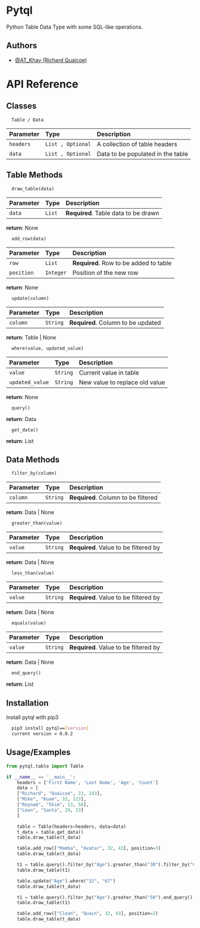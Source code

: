
# Pytql

Python Table Data Type with some SQL-like operations.


## Authors

- [@AT_Khay (Richard Quaicoe)](https://github.com/Attakay78/)


# API Reference

## Classes

```Class
  Table / Data
```

| Parameter | Type     | Description                |
| :-------- | :------- | :------------------------- |
| `headers` | `List , Optional` | A collection of table headers | 
| `data` | `List , Optional` | Data to be populated in the table |


## Table Methods

```method
  draw_table(data)
```

| Parameter | Type     | Description                       |
| :-------- | :------- | :-------------------------------- |
| `data`    | `List` | **Required**. Table data to be drawn |

**return**:  None


```method
  add_row(data)
```

| Parameter | Type     | Description                       |
| :-------- | :------- | :-------------------------------- |
| `row`    | `List` | **Required**. Row to be added to table | 
| `position`    | `Integer` | Position of the new row |

**return**:  None

```method
  update(column)
```

| Parameter | Type     | Description                       |
| :-------- | :------- | :-------------------------------- |
| `column`    | `String` | **Required**. Column to be updated |

**return**:  Table | None


```method
  where(value, updated_value)
```

| Parameter | Type     | Description                       |
| :-------- | :------- | :-------------------------------- |
| `value`    | `String` |  Current value in table|
| `updated_value`    | `String` |  New value to replace old value|

**return**:  None


```method
  query()
```
**return**:  Data


```method
  get_data()
```
**return**:  List



## Data Methods

```method
  filter_by(column)
```

| Parameter | Type     | Description                       |
| :-------- | :------- | :-------------------------------- |
| `column`    | `String` | **Required**. Column to be filtered |

**return**:  Data | None


```method
  greater_than(value)
```

| Parameter | Type     | Description                       |
| :-------- | :------- | :-------------------------------- |
| `value`    | `String` | **Required**. Value to be filtered by |

**return**:  Data | None


```method
  less_than(value)
```

| Parameter | Type     | Description                       |
| :-------- | :------- | :-------------------------------- |
| `value`    | `String` | **Required**. Value to be filtered by |

**return**:  Data | None


```method
  equals(value)
```

| Parameter | Type     | Description                       |
| :-------- | :------- | :-------------------------------- |
| `value`    | `String` | **Required**. Value to be filtered by |

**return**:  Data | None


```method
  end_query()
```
**return**:  List
## Installation

Install pytql with pip3

```bash
  pip3 install pytql==[version]
  current version = 0.0.2
```
    
## Usage/Examples

```python
from pytql.table import Table

if __name__ == '__main__':
    headers = ['First Name', 'Last Name', 'Age', 'Count']
    data = [
    ["Richard", "Quaicoe", 23, 243],
    ["Mike", "Kuam", 33, 123],
    ["Roynam", "Skim", 13, 56],
    ["Leon", "Santa", 29, 23]
    ]

    table = Table(headers=headers, data=data)
    t_data = table.get_data()
    table.draw_table(t_data)

    table.add_row(["Mamba", "Avatar", 32, 43], position=3)
    table.draw_table(t_data)

    t1 = table.query().filter_by("Age").greater_than("30").filter_by("Count").greater_than("50").end_query()
    table.draw_table(t1)

    table.update("Age").where("32", "67")
    table.draw_table(t_data)

    t1 = table.query().filter_by("Age").greater_than("50").end_query()
    table.draw_table(t1)

    table.add_row(["Clean", "Quain", 32, 43], position=2)
    table.draw_table(t_data)
```

